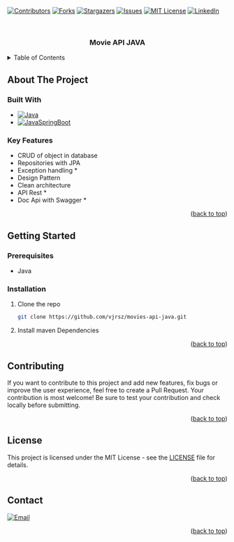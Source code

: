 <a name="readme-top"></a>



[![Contributors][contributors-shield]][contributors-url]
[![Forks][forks-shield]][forks-url]
[![Stargazers][stars-shield]][stars-url]
[![Issues][issues-shield]][issues-url]
[![MIT License][license-shield]][license-url]
[![LinkedIn][linkedin-shield]][linkedin-url]



<!-- PROJECT LOGO -->
<br />
<div align="center">

<h3 align="center">Movie API JAVA</h3>

</div>

<!-- TABLE OF CONTENTS -->
<details>
  <summary>Table of Contents</summary>
  <ol>
    <li>
      <a href="#about-the-project">About The Project</a>
      <ul>
        <li><a href="#built-with">Built With</a></li>
        <li><a href="#key-features">Key Features</a></li>
      </ul>
    </li>
    <li>
      <a href="#getting-started">Getting Started</a>
      <ul>
        <li><a href="#prerequisites">Prerequisites</a></li>
        <li><a href="#installation">Installation</a></li>
      </ul>
    </li>
    <li><a href="#usage">Usage</a></li>
    <li><a href="#contributing">Contributing</a></li>
    <li><a href="#license">License</a></li>
    <li><a href="#contact">Contact</a></li>
  </ol>
</details>



<!-- ABOUT THE PROJECT -->
## About The Project




### Built With

* [![Java][Java]][Java-url]
* [![JavaSpringBoot][JavaSpringBoot]][JavaSpringBoot-url]



### Key Features

<ul>
  <li>CRUD of object in database</li>
  <li>Repositories with JPA</li>
  <li>Exception handling *</li>
  <li>Design Pattern</li>
  <li>Clean architecture</li>
  <li>API Rest *</li>
  <li>Doc Api with Swagger *</li>
</ul>

<p align="right">(<a href="#readme-top">back to top</a>)</p>



<!-- GETTING STARTED -->
## Getting Started

### Prerequisites

* Java

### Installation

1. Clone the repo
   ```sh
   git clone https://github.com/vjrsz/movies-api-java.git
   ```
2. Install maven Dependencies

<p align="right">(<a href="#readme-top">back to top</a>)</p>



<!-- CONTRIBUTING -->
## Contributing

If you want to contribute to this project and add new features, fix bugs or improve the user experience, feel free to create a Pull Request. Your contribution is most welcome! Be sure to test your contribution and check locally before submitting.

<p align="right">(<a href="#readme-top">back to top</a>)</p>



<!-- LICENSE -->
## License

This project is licensed under the MIT License - see the <a href="./LICENSE">LICENSE</a> file for details.

<p align="right">(<a href="#readme-top">back to top</a>)</p>



<!-- CONTACT -->
## Contact
[![Email][email]][email-url]

<p align="right">(<a href="#readme-top">back to top</a>)</p>



<!-- MARKDOWN LINKS & IMAGES -->
<!-- https://www.markdownguide.org/basic-syntax/#reference-style-links -->
[contributors-shield]: https://img.shields.io/github/contributors/vjrsz/movies-api-java.svg?style=for-the-badge
[contributors-url]: https://github.com/vjrsz/movies-api-java/graphs/contributors
[forks-shield]: https://img.shields.io/github/forks/vjrsz/movies-api-java.svg?style=for-the-badge
[forks-url]: https://github.com/vjrsz/movies-api-java/network/members
[stars-shield]: https://img.shields.io/github/stars/vjrsz/movies-api-java.svg?style=for-the-badge
[stars-url]: https://github.com/vjrsz/movies-api-java/stargazers
[issues-shield]: https://img.shields.io/github/issues/vjrsz/movies-api-java.svg?style=for-the-badge
[issues-url]: https://github.com/vjrsz/movies-api-java/issues
[license-shield]: https://img.shields.io/github/license/vjrsz/movies-api-java.svg?style=for-the-badge
[license-url]: https://github.com/vjrsz/movies-api-java/blob/master/LICENSE.txt
[linkedin-shield]: https://img.shields.io/badge/-LinkedIn-black.svg?style=for-the-badge&logo=linkedin&colorB=555
[linkedin-url]: https://linkedin.com/in/vjrsz
[email]: https://img.shields.io/badge/Email-000000?style=for-the-badge&logo=gmail&logoColor=white
[email-url]: mailto:vjrszx@gmail.com

[product-screenshot]: images/screenshot.png

[Java]: https://img.shields.io/badge/Java-20232A?style=for-the-badge&logo=openjdk&logoColor=61DAFB
[Java-url]: https://www.java.com/pt-BR/
[JavaSpringBoot]: https://img.shields.io/badge/Spring_Boot-F2F4F9?style=for-the-badge&logo=spring-boot
[JavaSpringBoot-url]: https://spring.io/
